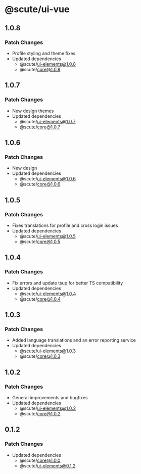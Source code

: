 # @scute/ui-vue

## 1.0.8

### Patch Changes

- Profile styling and theme fixes
- Updated dependencies
  - @scute/ui-elements@1.0.8
  - @scute/core@1.0.8

## 1.0.7

### Patch Changes

- New design themes
- Updated dependencies
  - @scute/ui-elements@1.0.7
  - @scute/core@1.0.7

## 1.0.6

### Patch Changes

- New design
- Updated dependencies
  - @scute/ui-elements@1.0.6
  - @scute/core@1.0.6

## 1.0.5

### Patch Changes

- Fixes translations for profile and cross login issues
- Updated dependencies
  - @scute/ui-elements@1.0.5
  - @scute/core@1.0.5

## 1.0.4

### Patch Changes

- Fix errors and update tsup for better TS compatibility
- Updated dependencies
  - @scute/ui-elements@1.0.4
  - @scute/core@1.0.4

## 1.0.3

### Patch Changes

- Added language translations and an error reporting service
- Updated dependencies
  - @scute/ui-elements@1.0.3
  - @scute/core@1.0.3

## 1.0.2

### Patch Changes

- General improvements and bugfixes
- Updated dependencies
  - @scute/ui-elements@1.0.2
  - @scute/core@1.0.2

## 0.1.2

### Patch Changes

- Updated dependencies
  - @scute/core@1.0.0
  - @scute/ui-elements@0.1.2
